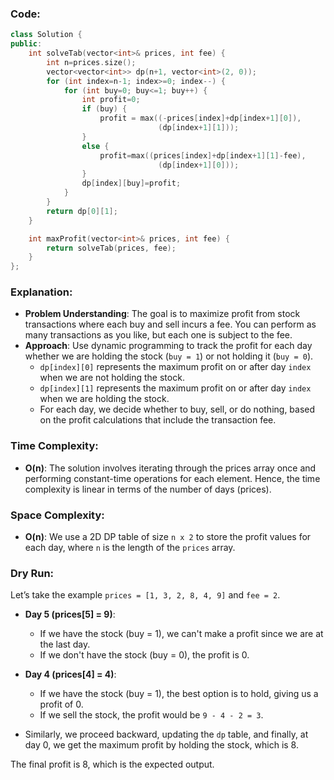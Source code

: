 ### Code:
```cpp
class Solution {
public:
    int solveTab(vector<int>& prices, int fee) {
        int n=prices.size();
        vector<vector<int>> dp(n+1, vector<int>(2, 0));
        for (int index=n-1; index>=0; index--) {
            for (int buy=0; buy<=1; buy++) {
                int profit=0;
                if (buy) {
                    profit = max((-prices[index]+dp[index+1][0]),
                                 (dp[index+1][1]));
                } 
                else {
                    profit=max((prices[index]+dp[index+1][1]-fee),
                                 (dp[index+1][0]));
                }
                dp[index][buy]=profit;
            }
        }
        return dp[0][1];
    }

    int maxProfit(vector<int>& prices, int fee) {
        return solveTab(prices, fee);
    }
};
```

### Explanation:
- **Problem Understanding**: The goal is to maximize profit from stock transactions where each buy and sell incurs a fee. You can perform as many transactions as you like, but each one is subject to the fee.
- **Approach**: Use dynamic programming to track the profit for each day whether we are holding the stock (`buy = 1`) or not holding it (`buy = 0`).
  - `dp[index][0]` represents the maximum profit on or after day `index` when we are not holding the stock.
  - `dp[index][1]` represents the maximum profit on or after day `index` when we are holding the stock.
  - For each day, we decide whether to buy, sell, or do nothing, based on the profit calculations that include the transaction fee.

### Time Complexity:
- **O(n)**: The solution involves iterating through the prices array once and performing constant-time operations for each element. Hence, the time complexity is linear in terms of the number of days (prices).

### Space Complexity:
- **O(n)**: We use a 2D DP table of size `n x 2` to store the profit values for each day, where `n` is the length of the `prices` array.

### Dry Run:
Let’s take the example `prices = [1, 3, 2, 8, 4, 9]` and `fee = 2`.

- **Day 5 (prices[5] = 9)**:
  - If we have the stock (buy = 1), we can't make a profit since we are at the last day.
  - If we don't have the stock (buy = 0), the profit is 0.
  
- **Day 4 (prices[4] = 4)**:
  - If we have the stock (buy = 1), the best option is to hold, giving us a profit of 0.
  - If we sell the stock, the profit would be `9 - 4 - 2 = 3`.

- Similarly, we proceed backward, updating the `dp` table, and finally, at day 0, we get the maximum profit by holding the stock, which is 8.

The final profit is 8, which is the expected output.

